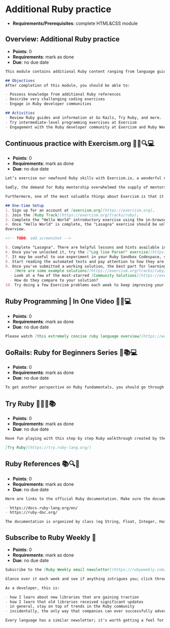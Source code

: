 # Additional Ruby practice
- **Requirements/Prerequisites**: complete HTML&CSS module

## Overview: Additional Ruby practice
- **Points**: 0
- **Requirements**: mark as done
- **Due**: no due date
```md
This module contains additional Ruby content ranging from language guides, challenging exercises, and software developer networks.

## Objectives
After completion of this module, you should be able to:

- Possess knowledge from additional Ruby references
- Describe very challenging coding exercises
- Engage in Ruby developer communities

## Activities
- Review Ruby guides and information at Go Rails, Try Ruby, and more.
- Try intermediate-level programming exercises at Exercism
- Engagement with the Ruby developer community at Exercism and Ruby Weekly
```

## Continuous practice with Exercism.org 🏋️‍♂️🔍💻
- **Points**: 0
- **Requirements**: mark as done
- **Due**: no due date
```md
Let’s exercise our newfound Ruby skills with Exercism.io, a wonderful non-profit project. It’s a community for leveling up programming skills through solving problems, discussion, and mentorship.

Sadly, the demand for Ruby mentorship overwhelmed the supply of mentors, so for the time being you may not receive timely code reviews; but 1) we can still review each other, and 2) the previous solutions and discussions about them are public and still incredibly useful for learning various ways to solve a problem with Ruby.

Furthermore, one of the most valuable things about Exercism is that it has the same problems in different languages. When it comes time to learn new languages (which you certainly will if you continue with software development), a great way to learn new syntaxes is to solve the same problems that you’ve already solved before in a familiar language.

## One-time Setup
1. Sign up for an account at [exercism.org](https://exercism.org).
2. Join the [Ruby Track](https://exercism.org/tracks/ruby).
3. Complete the "Hello World" introductory exercise using the in-browser editor.
4. Once "Hello World" is complete, the "Lasagna" exercise should be unlocked. You can see which exercises are unlocked from the track 
Overview.

<!-- TODO: add screenshot -->

5. Complete "Lasagna". There are helpful lessons and hints available in the sidebar.
6. Once you've unlocked it, try the ["Log line Parser" exercise](https://exercism.org/tracks/ruby/exercises/log-line-parser).
7. It may be useful to use experiment in your Ruby Sandbox Codespace, so you can use IRB or print things more easily.
8. Start reading the automated tests and pay attention to how they are written — soon you may want to write tests yourself.
9. Once you've submitted a working solution, the best part for learning: **view Community Solutions**.
  - [Here are some example solutions](https://exercism.org/tracks/ruby/exercises/log-line-parser/solutions/demostudent17). There are two iterations — check out both.
  - Look at a few of the most-starred [Community Solutions](https://exercism.org/tracks/ruby/exercises/log-line-parser/solutions).
  - How do they compare to your solution?
10. Try doing a few Exercism problems each week to keep improving your Ruby skills continuously.
```

## Ruby Programming | In One Video 🎥🧐💻
- **Points**: 0
- **Requirements**: mark as done
- **Due**: no due date
```md
Please watch [this extremely concise ruby language overview](https://www.edu-apps.org/lti_public_resources/launch?driver=youtube&remote_id=8wZ2ZD--VTk).
```

## GoRails: Ruby for Beginners Series 🚂📚💻
- **Points**: 0
- **Requirements**: mark as done
- **Due**: no due date
```md
To get another perspective on Ruby fundamentals, you should go through [Go Rails: Ruby for Beginners Series](https://gorails.com/series/ruby-for-beginners).
```

## Try Ruby 💎👩‍💻📚
- **Points**: 0
- **Requirements**: mark as done
- **Due**: no due date
```md
Have fun playing with this step by step Ruby walkthrough created by the people who maintain the language.

[Try Ruby](https://try.ruby-lang.org/)
```

## Ruby References 📚🔍💎
- **Points**: 0
- **Requirements**: mark as done
- **Due**: no due date
```md
Here are links to the official Ruby documentation. Make sure the documentation version matches the version you are running. You can enter `ruby -v` in the terminal to see which version you are running.

- https://docs.ruby-lang.org/en/
- https://ruby-doc.org/ 

The documentation is organized by class (eg String, Float, Integer, Hash, etc.), their methods and what they do.
```

## Subscribe to Ruby Weekly 💎
- **Points**: 0
- **Requirements**: mark as done
- **Due**: no due date
```md
Subscribe to the [Ruby Weekly email newsletter](https://rubyweekly.com/) (or, as I prefer, subscribe to the RSS feed).

Glance over it each week and see if anything intrigues you; click through if so. Quite often the articles cover beginner/intermediate-level material, and that's what interests me most. I usually skip the advanced stuff.

As a developer, this is:

- how I learn about new libraries that are gaining traction
- how I learn that old libraries received significant updates
- in general, stay on top of trends in the Ruby community
- incidentally, the only way that companies can ever successfully advertise to me, either products or for recruitment

Every language has a similar newsletter; it's worth getting a feel for them.
```
